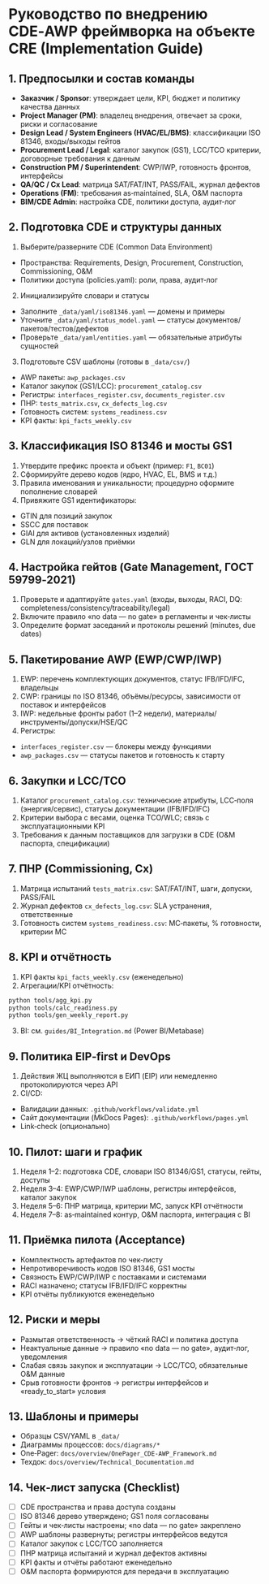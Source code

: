 # Руководство по внедрению CDE‑AWP фреймворка на объекте CRE (Implementation Guide)

## 1. Предпосылки и состав команды
- **Заказчик / Sponsor**: утверждает цели, KPI, бюджет и политику качества данных
- **Project Manager (PM)**: владелец внедрения, отвечает за сроки, риски и согласование
- **Design Lead / System Engineers (HVAC/EL/BMS)**: классификации ISO 81346, входы/выходы гейтов
- **Procurement Lead / Legal**: каталог закупок (GS1), LCC/TCO критерии, договорные требования к данным
- **Construction PM / Superintendent**: CWP/IWP, готовность фронтов, интерфейсы
- **QA/QC / Cx Lead**: матрица SAT/FAT/INT, PASS/FAIL, журнал дефектов
- **Operations (FM)**: требования as‑maintained, SLA, O&M паспорта
- **BIM/CDE Admin**: настройка CDE, политики доступа, аудит‑лог

## 2. Подготовка CDE и структуры данных
1) Выберите/разверните CDE (Common Data Environment)
- Пространства: Requirements, Design, Procurement, Construction, Commissioning, O&M
- Политики доступа (policies.yaml): роли, права, аудит‑лог

2) Инициализируйте словари и статусы
- Заполните `_data/yaml/iso81346.yaml` — домены и примеры
- Уточните `_data/yaml/status_model.yaml` — статусы документов/пакетов/тестов/дефектов
- Проверьте `_data/yaml/entities.yaml` — обязательные атрибуты сущностей

3) Подготовьте CSV шаблоны (готовы в `_data/csv/`)
- AWP пакеты: `awp_packages.csv`
- Каталог закупок (GS1/LCC): `procurement_catalog.csv`
- Регистры: `interfaces_register.csv`, `documents_register.csv`
- ПНР: `tests_matrix.csv`, `cx_defects_log.csv`
- Готовность систем: `systems_readiness.csv`
- KPI факты: `kpi_facts_weekly.csv`

## 3. Классификация ISO 81346 и мосты GS1
1) Утвердите префикс проекта и объект (пример: `F1`, `BC01`)
2) Сформируйте дерево кодов (ядро, HVAC, EL, BMS и т.д.)
3) Правила именования и уникальности; процедурно оформите пополнение словарей
4) Привяжите GS1 идентификаторы:
- GTIN для позиций закупок
- SSCC для поставок
- GIAI для активов (установленных изделий)
- GLN для локаций/узлов приёмки

## 4. Настройка гейтов (Gate Management, ГОСТ 59799‑2021)
1) Проверьте и адаптируйте `gates.yaml` (входы, выходы, RACI, DQ: completeness/consistency/traceability/legal)
2) Включите правило «no data — no gate» в регламенты и чек‑листы
3) Определите формат заседаний и протоколы решений (minutes, due dates)

## 5. Пакетирование AWP (EWP/CWP/IWP)
1) EWP: перечень комплектующих документов, статус IFB/IFD/IFC, владельцы
2) CWP: границы по ISO 81346, объёмы/ресурсы, зависимости от поставок и интерфейсов
3) IWP: недельные фронты работ (1–2 недели), материалы/инструменты/допуски/HSE/QC
4) Регистры:
- `interfaces_register.csv` — блокеры между функциями
- `awp_packages.csv` — статусы пакетов и готовность к старту

## 6. Закупки и LCC/TCO
1) Каталог `procurement_catalog.csv`: технические атрибуты, LCC‑поля (энергия/сервис), статусы документации (IFB/IFD/IFC)
2) Критерии выбора с весами, оценка TCO/WLC; связь с эксплуатационными KPI
3) Требования к данным поставщиков для загрузки в CDE (O&M паспорта, спецификации)

## 7. ПНР (Commissioning, Cx)
1) Матрица испытаний `tests_matrix.csv`: SAT/FAT/INT, шаги, допуски, PASS/FAIL
2) Журнал дефектов `cx_defects_log.csv`: SLA устранения, ответственные
3) Готовность систем `systems_readiness.csv`: MC‑пакеты, % готовности, критерии MC

## 8. KPI и отчётность
1) KPI факты `kpi_facts_weekly.csv` (еженедельно)
2) Агрегации/KPI отчётность:
```bash
python tools/agg_kpi.py
python tools/calc_readiness.py
python tools/gen_weekly_report.py
```
3) BI: см. `guides/BI_Integration.md` (Power BI/Metabase)

## 9. Политика EIP‑first и DevOps
1) Действия ЖЦ выполняются в ЕИП (EIP) или немедленно протоколируются через API
2) CI/CD:
- Валидации данных: `.github/workflows/validate.yml`
- Сайт документации (MkDocs Pages): `.github/workflows/pages.yml`
- Link‑check (опционально)

## 10. Пилот: шаги и график
1) Неделя 1–2: подготовка CDE, словари ISO 81346/GS1, статусы, гейты, доступы
2) Неделя 3–4: EWP/CWP/IWP шаблоны, регистры интерфейсов, каталог закупок
3) Неделя 5–6: ПНР матрица, критерии MC, запуск KPI отчётности
4) Неделя 7–8: as‑maintained контур, O&M паспорта, интеграция с BI

## 11. Приёмка пилота (Acceptance)
- Комплектность артефактов по чек‑листу
- Непротиворечивость кодов ISO 81346, GS1 мосты
- Связность EWP/CWP/IWP с поставками и системами
- RACI назначено; статусы IFB/IFD/IFC корректны
- KPI отчёты публикуются еженедельно

## 12. Риски и меры
- Размытая ответственность → чёткий RACI и политика доступа
- Неактуальные данные → правило «no data — no gate», аудит‑лог, уведомления
- Слабая связь закупок и эксплуатации → LCC/TCO, обязательные O&M данные
- Срыв готовности фронтов → регистры интерфейсов и «ready_to_start» условия

## 13. Шаблоны и примеры
- Образцы CSV/YAML в `_data/`
- Диаграммы процессов: `docs/diagrams/*`
- One‑Pager: `docs/overview/OnePager_CDE-AWP_Framework.md`
- Техдок: `docs/overview/Technical_Documentation.md`

## 14. Чек‑лист запуска (Checklist)
- [ ] CDE пространства и права доступа созданы
- [ ] ISO 81346 дерево утверждено; GS1 поля согласованы
- [ ] Гейты и чек‑листы настроены; «no data — no gate» закреплено
- [ ] AWP шаблоны развернуты; регистры интерфейсов ведутся
- [ ] Каталог закупок с LCC/TCO заполняется
- [ ] ПНР матрица испытаний и журнал дефектов активны
- [ ] KPI факты и отчёты работают еженедельно
- [ ] O&M паспорта формируются для передачи в эксплуатацию
